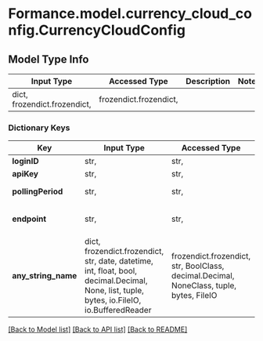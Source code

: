 # Formance.model.currency_cloud_config.CurrencyCloudConfig

## Model Type Info
Input Type | Accessed Type | Description | Notes
------------ | ------------- | ------------- | -------------
dict, frozendict.frozendict,  | frozendict.frozendict,  |  | 

### Dictionary Keys
Key | Input Type | Accessed Type | Description | Notes
------------ | ------------- | ------------- | ------------- | -------------
**loginID** | str,  | str,  | Username of the API Key holder | 
**apiKey** | str,  | str,  |  | 
**pollingPeriod** | str,  | str,  | The frequency at which the connector will fetch transactions | [optional] 
**endpoint** | str,  | str,  | The endpoint to use for the API. Defaults to https://devapi.currencycloud.com | [optional] 
**any_string_name** | dict, frozendict.frozendict, str, date, datetime, int, float, bool, decimal.Decimal, None, list, tuple, bytes, io.FileIO, io.BufferedReader | frozendict.frozendict, str, BoolClass, decimal.Decimal, NoneClass, tuple, bytes, FileIO | any string name can be used but the value must be the correct type | [optional]

[[Back to Model list]](../../README.md#documentation-for-models) [[Back to API list]](../../README.md#documentation-for-api-endpoints) [[Back to README]](../../README.md)

